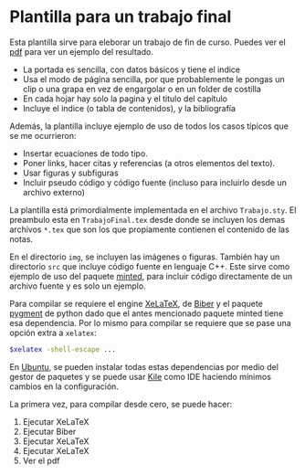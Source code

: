 # Plantilla para un trabajo final
Esta plantilla sirve para eleborar un trabajo de fin de curso. Puedes ver el [pdf](TrabajoFinal.pdf) para ver un ejemplo del resultado.

* La portada es sencilla, con datos básicos y tiene el indice
* Usa el modo de página sencilla,  por que probablemente le pongas un clip o una grapa en vez de engargolar o en un folder de costilla
* En cada hojar hay solo la pagina y el titulo del capítulo
* Incluye el indice (o tabla de contenidos), y la bibliografía

Además, la plantilla incluye ejemplo de uso de todos los casos típicos que se me ocurrieron:

* Insertar ecuaciones de todo tipo.
* Poner links, hacer citas y referencias (a otros elementos del texto).
* Usar figuras y subfiguras
* Incluir pseudo código y código fuente (incluso para incluirlo desde un archivo externo)

La plantilla está primordialmente implementada en el archivo `Trabajo.sty`. El preambulo esta en `TrabajoFinal.tex` desde donde se incluyen los demas archivos `*.tex` que son los que propiamente contienen el contenido de las notas.

En el directorio `img`, se incluyen las imágenes o figuras. También hay un directorio `src` que incluye código fuente en lenguaje C++. Este sirve como ejemplo de uso del paquete [minted](https://ctan.org/pkg/minted), para incluir código directamente de un archivo fuente y es solo un ejemplo.

Para compilar se requiere el engine [XeLaTeX](https://tug.org/xetex/), de [Biber](http://biblatex-biber.sourceforge.net/) y el paquete [pygment](https://pygments.org/) de python dado que el antes mencionado paquete minted tiene esa dependencia. Por lo mismo para compilar se requiere que se pase una opción extra a `xelatex`:

```bash
$xelatex -shell-escape ...
```

En [Ubuntu](https://ubuntu.com/), se pueden instalar todas estas dependencias por medio del gestor de paquetes y se puede usar [Kile](https://kile.sourceforge.io/) como IDE haciendo mínimos cambios en la configuración.

La primera vez, para compilar desde cero, se puede hacer:

1. Ejecutar XeLaTeX
1. Ejecutar Biber
1. Ejecutar XeLaTeX
1. Ejecutar XeLaTeX
1. Ver el pdf


